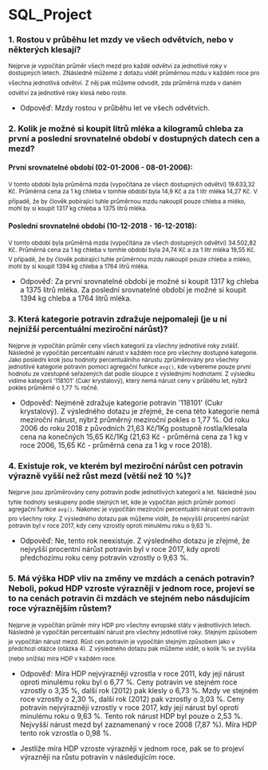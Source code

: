 # SQL_Project

### 1. Rostou v průběhu let mzdy ve všech odvětvích, nebo v některých klesají?

  <sup>Nejprve je vypočítán průměr všech mezd pro každé odvětví za jednotlivé roky v dostupných letech.</sup>
  <sup>ZNásledně můžeme z dotazu vidět průměrnou mzdu v každém roce pro všechna jednotlivá odvětví.</sup>
  <sup>Z něj pak můžeme odvodit, zda průměrná mzda v daném odvětví za jednotlivé roky klesá nebo roste.</sup>
  
- Odpověď: Mzdy rostou v průběhu let ve všech odvětvích.

### 2. Kolik je možné si koupit litrů mléka a kilogramů chleba za první a poslední srovnatelné období v dostupných datech cen a mezd?
  
  #### První srovnatelné období (02-01-2006 - 08-01-2006):
      
   <sup>V tomto období byla průměrná mzda (vypočítána ze všech dostupných odvětví) 19.633,32 Kč.</sup>
   <sup>Průměrná cena za 1 kg chleba v tomhle období byla 14,9 Kč a za 1 litr mléka 14,27 Kč.</sup>
   <sup>V případě, že by člověk pobírající tuhle průměrnou mzdu nakoupil pouze chleba a mléko, mohl by si koupit 1317 kg chleba a 1375 litrů mléka.</sup>
   
  #### Poslední srovnatelné období (10-12-2018 - 16-12-2018):
      
   <sup>V tomto období byla průměrná mzda (vypočítána ze všech dostupných odvětví) 34.502,82 Kč.</sup>
   <sup>Průměrná cena za 1 kg chleba v tomhle období byla 24,74 Kč a za 1 litr mléka 19,55 Kč.</sup>
   <sup>V případě, že by člověk pobírající tuhle průměrnou mzdu nakoupil pouze chleba a mléko, mohl by si koupit 1394 kg chleba a 1764 litrů mléka.</sub>
   
- Odpověď: Za první srovnatelné období je možné si koupit 1317 kg chleba a 1375 litrů mléka. 
           Za poslední srovnatelné období je možné si koupit 1394 kg chleba a 1764 litrů mléka.
    
### 3. Která kategorie potravin zdražuje nejpomaleji (je u ní nejnižší percentuální meziroční nárůst)?

   <sup>Nejprve je vypočítán průměr ceny všech kategorií za všechny jednotlivé roky zvlášť.</sup>
   <sup>Následně je vypočítán percentuální nárust v každém roce pro všechny dostupné kategorie.</sup>
   <sup>Jako poslední krok jsou hodnoty percentuálního nárustu zprůměrovány pro všechny jednotlivé kategorie potravin pomocí agregační funkce ```avg()```, kde vybereme pouze první hodnotu ze vzestupně seřazených dat podle sloupce z výslednými hodnotami. Z výsledku vidíme kategorii '118101' (Cukr krystalový), který nemá nárust ceny v průběhu let, nýbrž pokles průměrně o 1,77 % ročně.</sup>

- Odpověď: Nejméně zdražuje kategorie potravin '118101' (Cukr krystalový). Z výsledného dotazu je zřejmé, že cena této kategorie nemá meziroční nárust, nýbrž průměrný meziroční pokles o 1,77 %. Od roku 2006 do roku 2018 z původních 21,63 Kč/1Kg postupně rostla/klesala cena na konečných 15,65 Kč/1Kg (21,63 Kč - průměrná cena za 1 kg v roce 2006, 15,65 Kč - průměrná cena za 1 kg v roce 2018).

### 4. Existuje rok, ve kterém byl meziroční nárůst cen potravin výrazně vyšší než růst mezd (větší než 10 %)?

   <sup>Nejprve jsou zprůměrovány ceny potravin podle jednotlivých kategorií a let.</sup>
   <sup>Následně jsou tyhle hodnoty seskupeny podle stejných let, kde je vypočítán jejich průměr pomocí agregační funkce ```avg()```.</sup>
   <sup>Nakonec je vypočítán meziroční percentuální nárust cen potravin pro všechny roky. Z výsledného dotazu pak můžeme vidět, že nejvyšší procentní nárůst potravin byl v roce 2017, kdy ceny vzrostly oproti minulému roku o 9,63 %.</sup>

- Odpověď: Ne, tento rok neexistuje. Z výsledného dotazu je zřejmé, že nejvyšší procentní nárůst potravin byl v roce 2017, kdy oproti předchozímu roku ceny potravin vzrostly o 9,63 %.

### 5. Má výška HDP vliv na změny ve mzdách a cenách potravin? Neboli, pokud HDP vzroste výrazněji v jednom roce, projeví se to na cenách potravin či mzdách ve stejném nebo násdujícím roce výraznějším růstem?

   <sup>Nejprve je vypočítán průměr míry HDP pro všechny evropské státy v jednotlivých letech.</sup>
   <sup>Následně je vypočítán percentuální nárust pro všechny jednotlivé roky.</sup>
   <sup>Stejným způsobem je vypočítán nárust mezd. Růst cen potravin je vypočítán stejným způsobem jako v předchozí otázce (otázka 4).</sup>
   <sup>Z výsledného dotazu pak můžeme vidět, o kolik % se zvýšila (nebo snížila) míra HDP v každém roce.</sup>

- Odpověď: Míra HDP nejvýrazněji vzrostla v roce 2011, kdy její nárust oproti minulému roku byl o 6,77 %. Ceny potravin ve stejném roce vzrostly o 3,35 %, další rok (2012) pak klesly o 6,73 %. Mzdy ve stejném roce vzrostly o 2,30 %, další rok (2012) pak vzrostly o 3,03 %. Ceny potravin nejvýrazněji vzrostly v roce 2017, kdy její nárust byl oproti minulému roku o 9,63 %. Tento rok nárust HDP byl pouze o 2,53 %. Nejvyšší nárust mezd byl zaznamenaný v roce 2008 (7,87 %). Míra HDP tento rok vzrostla o 0,98 %.

- Jestliže míra HDP vzroste výrazněji v jednom roce, pak se to projeví výrazněji na růstu potravin v následujícím roce.
